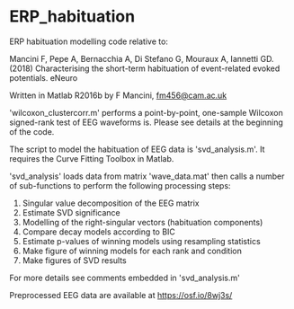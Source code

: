 # ERP_habituation
ERP habituation modelling code relative to:

Mancini F, Pepe A, Bernacchia A, Di Stefano G, Mouraux A, Iannetti GD. (2018)
Characterising the short-term habituation of event-related evoked potentials.
eNeuro

Written in Matlab R2016b by F Mancini, fm456@cam.ac.uk


'wilcoxon_clustercorr.m' performs a point-by-point, one-sample Wilcoxon signed-rank test of EEG waveforms is. Please see details at the beginning of the code.

The script to model the habituation of EEG data is 'svd_analysis.m'. It requires the Curve Fitting Toolbox in Matlab.

'svd_analysis' loads data from matrix 'wave_data.mat' then calls a number of sub-functions to perform the following processing steps:

1. Singular value decomposition of the EEG matrix
2. Estimate SVD significance
3. Modelling of the right-singular vectors (habituation components)
4. Compare decay models according to BIC
5. Estimate p-values of winning models using resampling statistics
6. Make figure of winning models for each rank and condition
7. Make figures of SVD results

For more details see comments embedded in 'svd_analysis.m'

Preprocessed EEG data are available at https://osf.io/8wj3s/
